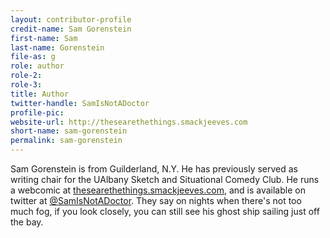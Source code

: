 ```yaml
---
layout: contributor-profile
credit-name: Sam Gorenstein
first-name: Sam
last-name: Gorenstein
file-as: g
role: author
role-2:
role-3:
title: Author
twitter-handle: SamIsNotADoctor
profile-pic:
website-url: http://thesearethethings.smackjeeves.com
short-name: sam-gorenstein
permalink: sam-gorenstein
---
```

Sam Gorenstein is from Guilderland, N.Y. He has previously served as writing chair for the UAlbany Sketch and Situational Comedy Club. He runs a webcomic at [thesearethethings.smackjeeves.com](http://thesearethethings.smackjeeves.com), and is available on twitter at [@SamIsNotADoctor](https://twitter.com/SamIsNotADoctor). They say on nights when there's not too much fog, if you look closely, you can still see his ghost ship sailing just off the bay.
